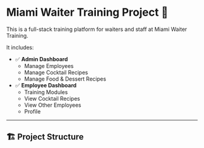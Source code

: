 # Miami Waiter Training Project 🚀

This is a full-stack training platform for waiters and staff at Miami Waiter Training.

It includes:

- ✅ **Admin Dashboard**  
    - Manage Employees
    - Manage Cocktail Recipes
    - Manage Food & Dessert Recipes
- ✅ **Employee Dashboard**  
    - Training Modules
    - View Cocktail Recipes
    - View Other Employees
    - Profile

---

## 🏗️ Project Structure

